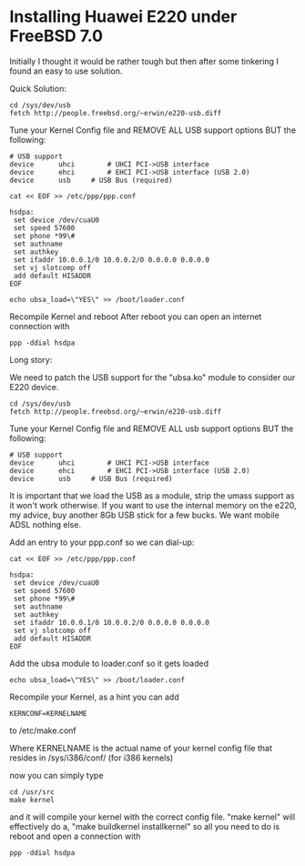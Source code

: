 # Installing Huawei E220 under FreeBSD 7.0

Initially I thought it would be rather tough but then after some tinkering I found an easy to use solution.

Quick Solution:

```
cd /sys/dev/usb
fetch http://people.freebsd.org/~erwin/e220-usb.diff
```

Tune your Kernel Config file and REMOVE ALL USB support options BUT the following:

```
# USB support
device      uhci        # UHCI PCI->USB interface
device      ehci        # EHCI PCI->USB interface (USB 2.0)
device      usb     # USB Bus (required)
```
```
cat << EOF >> /etc/ppp/ppp.conf

hsdpa:
 set device /dev/cuaU0
 set speed 57600
 set phone *99\#
 set authname
 set authkey
 set ifaddr 10.0.0.1/0 10.0.0.2/0 0.0.0.0 0.0.0.0
 set vj slotcomp off
 add default HISADDR
EOF
```
```
echo ubsa_load=\"YES\" >> /boot/loader.conf
```

Recompile Kernel and reboot
After reboot you can open an internet connection with

```
ppp -ddial hsdpa
```

Long story:

We need to patch the USB support for the "ubsa.ko" module to consider our E220 device.

```
cd /sys/dev/usb
fetch http://people.freebsd.org/~erwin/e220-usb.diff
```

Tune your Kernel Config file and REMOVE ALL usb support options BUT the following:
```
# USB support
device      uhci        # UHCI PCI->USB interface
device      ehci        # EHCI PCI->USB interface (USB 2.0)
device      usb     # USB Bus (required)
```

It is important that we load the USB as a module, strip the umass support as it won't work otherwise.
If you want to use the internal memory on the e220, my advice, buy another 8Gb USB stick for a few bucks.
We want mobile ADSL nothing else.


Add an entry to your ppp.conf so we can dial-up:

```
cat << EOF >> /etc/ppp/ppp.conf

hsdpa:
 set device /dev/cuaU0
 set speed 57600
 set phone *99\#
 set authname
 set authkey
 set ifaddr 10.0.0.1/0 10.0.0.2/0 0.0.0.0 0.0.0.0
 set vj slotcomp off
 add default HISADDR
EOF
```

Add the ubsa module to loader.conf so it gets loaded
```
echo ubsa_load=\"YES\" >> /boot/loader.conf
```

Recompile your Kernel, as a hint you can add
```
KERNCONF=KERNELNAME
```
to /etc/make.conf

Where KERNELNAME is the actual name of your kernel config file that resides in /sys/i386/conf/ (for i386 kernels)

now you can simply type
```
cd /usr/src
make kernel
```

and it will compile your kernel with the correct config file.
"make kernel" will effectively do a, "make buildkernel installkernel" so all you need to do is reboot and open a connection with
```
ppp -ddial hsdpa
```
